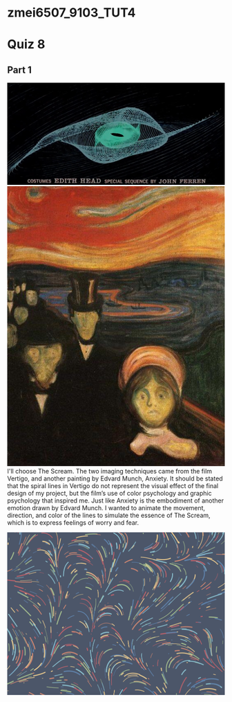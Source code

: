 # zmei6507_9103_TUT4

# Quiz 8
## Part 1

![An image of Anxiety](readmeImages/9103Vertigo.png)
![An image of Anxiety](readmeImages/Anxiety.jpeg)
I'll choose The Scream.
The two imaging techniques came from the film Vertigo, and another painting by Edvard Munch, Anxiety.
It should be stated that the spiral lines in Vertigo do not represent the visual effect of the final design of my project, but the film’s use of color psychology and graphic psychology that inspired me.
Just like Anxiety is the embodiment of another emotion drawn by Edvard Munch. I wanted to animate the movement, direction, and color of the lines to simulate the essence of The Scream, which is to express feelings of worry and fear.




![An image of Sample 1](readmeImages/9103Sample1.png)